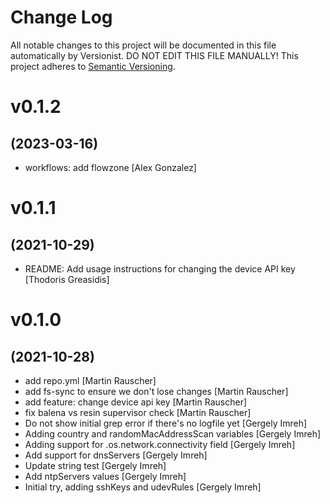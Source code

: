 # Change Log

All notable changes to this project will be documented in this file
automatically by Versionist. DO NOT EDIT THIS FILE MANUALLY!
This project adheres to [Semantic Versioning](http://semver.org/).

# v0.1.2
## (2023-03-16)

* workflows: add flowzone [Alex Gonzalez]

# v0.1.1
## (2021-10-29)

* README: Add usage instructions for changing the device API key [Thodoris Greasidis]

# v0.1.0
## (2021-10-28)

* add repo.yml [Martin Rauscher]
* add fs-sync to ensure we don't lose changes [Martin Rauscher]
* add feature: change device api key [Martin Rauscher]
* fix balena vs resin supervisor check [Martin Rauscher]
* Do not show initial grep error if there's no logfile yet [Gergely Imreh]
* Adding country and randomMacAddressScan variables [Gergely Imreh]
* Adding support for .os.network.connectivity field [Gergely Imreh]
* Add support for dnsServers [Gergely Imreh]
* Update string test [Gergely Imreh]
* Add ntpServers values [Gergely Imreh]
* Initial try, adding sshKeys and udevRules [Gergely Imreh]
